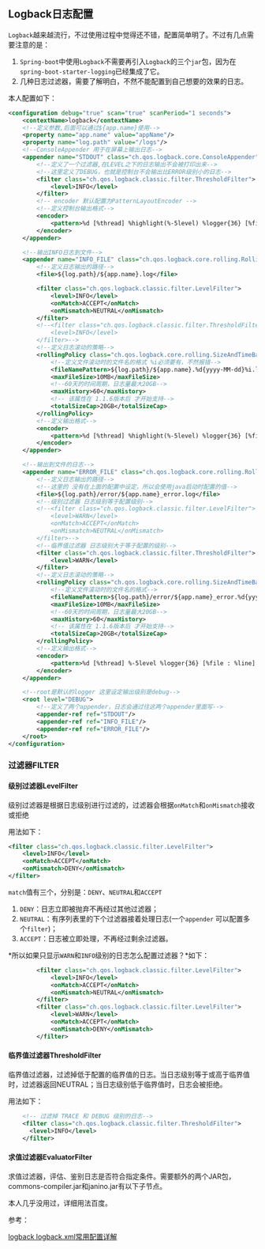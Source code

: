 ##		Logback日志配置

`Logback`越来越流行，不过使用过程中觉得还不错，配置简单明了。不过有几点需要注意的是：

1. `Spring-boot`中使用`Logback`不需要再引入`Logback`的三个`jar`包，因为在`spring-boot-starter-logging`已经集成了它。
2. 几种日志过滤器，需要了解明白，不然不能配置到自己想要的效果的日志。

本人配置如下：

```xml
<configuration debug="true" scan="true" scanPeriod="1 seconds">
    <contextName>logback</contextName>
    <!--定义参数,后面可以通过${app.name}使用-->
    <property name="app.name" value="appName"/>
    <property name="log.path" value="/logs"/>
    <!--ConsoleAppender 用于在屏幕上输出日志-->
    <appender name="STDOUT" class="ch.qos.logback.core.ConsoleAppender">
        <!--定义了一个过滤器,在LEVEL之下的日志输出不会被打印出来-->
        <!--这里定义了DEBUG，也就是控制台不会输出比ERROR级别小的日志-->
        <filter class="ch.qos.logback.classic.filter.ThresholdFilter">
            <level>INFO</level>
        </filter>
        <!-- encoder 默认配置为PatternLayoutEncoder -->
        <!--定义控制台输出格式-->
        <encoder>
            <pattern>%d [%thread] %highlight(%-5level) %logger{36} [%file : %line] - %msg%n</pattern>
        </encoder>
    </appender>

    <!--输出INFO日志到文件-->
    <appender name="INFO_FILE" class="ch.qos.logback.core.rolling.RollingFileAppender">
        <!--定义日志输出的路径-->
        <file>${log.path}/${app.name}.log</file>

        <filter class="ch.qos.logback.classic.filter.LevelFilter">
            <level>INFO</level>
            <onMatch>ACCEPT</onMatch>
            <onMismatch>NEUTRAL</onMismatch>
        </filter>
        <!--<filter class="ch.qos.logback.classic.filter.ThresholdFilter">
            <level>INFO</level>
        </filter>-->
        <!--定义日志滚动的策略-->
        <rollingPolicy class="ch.qos.logback.core.rolling.SizeAndTimeBasedRollingPolicy">
            <!--定义文件滚动时的文件名的格式 %i必须要有，不然报错-->
            <fileNamePattern>${log.path}/${app.name}.%d{yyyy-MM-dd}%i.log</fileNamePattern>
            <maxFileSize>10MB</maxFileSize>
            <!--60天的时间周期，日志量最大20GB-->
            <maxHistory>60</maxHistory>
            <!-- 该属性在 1.1.6版本后 才开始支持-->
            <totalSizeCap>20GB</totalSizeCap>
        </rollingPolicy>
        <!--定义输出格式-->
        <encoder>
            <pattern>%d [%thread] %highlight(%-5level) %logger{36} [%file : %line] - %msg%n</pattern>
        </encoder>
    </appender>

    <!--输出到文件的日志-->
    <appender name="ERROR_FILE" class="ch.qos.logback.core.rolling.RollingFileAppender">
        <!--定义日志输出的路径-->
        <!--这里的 没有在上面的配置中设定，所以会使用java启动时配置的值-->
        <file>${log.path}/error/${app.name}_error.log</file>
        <!--级别过滤器 日志级别等于配置级别-->
        <!--<filter class="ch.qos.logback.classic.filter.LevelFilter">
            <level>WARN</level>
            <onMatch>ACCEPT</onMatch>
            <onMismatch>NEUTRAL</onMismatch>
        </filter>-->
        <!--临界值过滤器 日志级别大于等于配置的级别-->
        <filter class="ch.qos.logback.classic.filter.ThresholdFilter">
            <level>WARN</level>
        </filter>
        <!--定义日志滚动的策略-->
        <rollingPolicy class="ch.qos.logback.core.rolling.SizeAndTimeBasedRollingPolicy">
            <!--定义文件滚动时的文件名的格式-->
            <fileNamePattern>${log.path}/error/${app.name}_error.%d{yyyy-MM-dd}%i.log</fileNamePattern>
            <maxFileSize>10MB</maxFileSize>
            <!--60天的时间周期，日志量最大20GB-->
            <maxHistory>60</maxHistory>
            <!-- 该属性在 1.1.6版本后 才开始支持-->
            <totalSizeCap>20GB</totalSizeCap>
        </rollingPolicy>
        <!--定义输出格式-->
        <encoder>
            <pattern>%d [%thread] %-5level %logger{36} [%file : %line] - %msg%n</pattern>
        </encoder>
    </appender>

    <!--root是默认的logger 这里设定输出级别是debug-->
    <root level="DEBUG">
        <!--定义了两个appender，日志会通过往这两个appender里面写-->
        <appender-ref ref="STDOUT"/>
        <appender-ref ref="INFO_FILE"/>
        <appender-ref ref="ERROR_FILE"/>
    </root>
</configuration>

```

###		过滤器FILTER

####	级别过滤器LevelFilter

级别过滤器是根据日志级别进行过滤的，过滤器会根据`onMatch`和`onMismatch`接收或拒绝

用法如下：

```xml
<filter class="ch.qos.logback.classic.filter.LevelFilter">   
    <level>INFO</level>   
    <onMatch>ACCEPT</onMatch>   
    <onMismatch>DENY</onMismatch>   
</filter>
```

`match`值有三个，分别是：`DENY`、`NEUTRAL`和`ACCEPT`

1. `DENY`：日志立即被抛弃不再经过其他过滤器；
2. `NEUTRAL`：有序列表里的下个过滤器接着处理日志(一个`appender` 可以配置多个`filter`)；
3. `ACCEPT`：日志被立即处理，不再经过剩余过滤器。

*所以如果只显示`WARN`和`INFO`级别的日志怎么配置过滤器？*如下：

```xml
        <filter class="ch.qos.logback.classic.filter.LevelFilter">
            <level>INFO</level>
            <onMatch>ACCEPT</onMatch>
            <onMismatch>NEUTRAL</onMismatch>
        </filter>
        <filter class="ch.qos.logback.classic.filter.LevelFilter">
            <level>WARN</level>
            <onMatch>ACCEPT</onMatch>
            <onMismatch>DENY</onMismatch>
        </filter>
```

####	临界值过滤器ThresholdFilter

临界值过滤器，过滤掉低于配置的临界值的日志。当日志级别等于或高于临界值时，过滤器返回NEUTRAL；当日志级别低于临界值时，日志会被拒绝。

用法如下：

```xml
	<!-- 过滤掉 TRACE 和 DEBUG 级别的日志-->   
    <filter class="ch.qos.logback.classic.filter.ThresholdFilter">   
      <level>INFO</level>   
    </filter> 
```

####	求值过滤器EvaluatorFilter

求值过滤器，评估、鉴别日志是否符合指定条件。需要额外的两个JAR包，commons-compiler.jar和janino.jar有以下子节点。

本人几乎没用过，详细用法百度。



参考：

[logback logback.xml常用配置详解](https://www.iteye.com/blog/aub-1110008)

